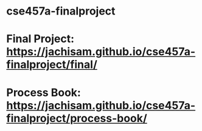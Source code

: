 # cse457a-finalproject
#
# Final Project: https://jachisam.github.io/cse457a-finalproject/final/
# Process Book: https://jachisam.github.io/cse457a-finalproject/process-book/
